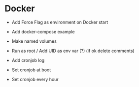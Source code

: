 # Docker
+ Add Force Flag as environment on Docker start
+ Add docker-compose example
+ Make named volumes

+ Run as root / Add UID as env var (?) (if ok delete comments)
+ Add cronjob log
+ Set cronjob at boot
+ Set cronjob every hour